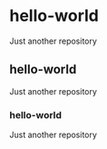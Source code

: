 # hello-world
Just another repository
## hello-world
Just another repository
### hello-world
Just another repository
